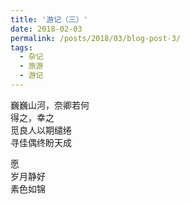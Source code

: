 ```yaml
---
title: '游记（三）'
date: 2018-02-03
permalink: /posts/2018/03/blog-post-3/
tags:
  - 杂记
  - 旅游
  - 游记
---
```


巍巍山河，奈卿若何\
得之，幸之\
觅良人以期缱绻\
寻佳偶终盼天成

愿\
岁月静好\
素色如锦

